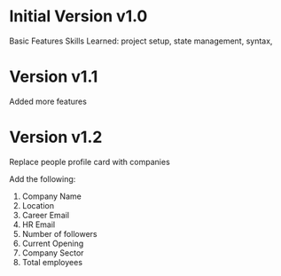 # Initial Version v1.0 

Basic Features
Skills Learned: project setup, state management, syntax, 

# Version v1.1

Added more features

# Version v1.2

Replace people profile card with companies

Add the following:
1. Company Name
2. Location
3. Career Email
4. HR Email
5. Number of followers
6. Current Opening
7. Company Sector
8. Total employees
